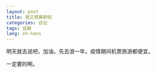 ```yaml
---
layout: post
title: 我又想离职啦
categories: 日记
tags: 豆瓣
lang: zh-hans
---
```

明天就去说吧，加油，先去浪一年。疫情期间机票旅游都便宜。

一定要的啊。

